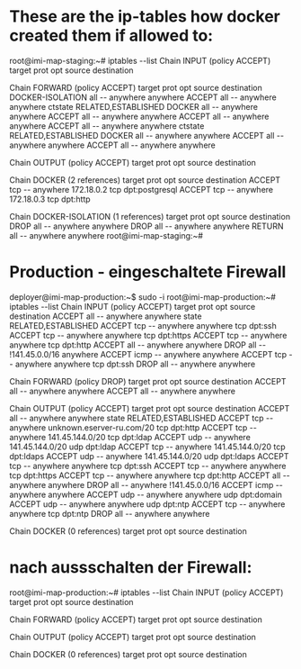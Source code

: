 # These are the ip-tables how docker created them if allowed to:

root@imi-map-staging:~# iptables --list
Chain INPUT (policy ACCEPT)
target     prot opt source               destination

Chain FORWARD (policy ACCEPT)
target     prot opt source               destination
DOCKER-ISOLATION  all  --  anywhere             anywhere
ACCEPT     all  --  anywhere             anywhere             ctstate RELATED,ESTABLISHED
DOCKER     all  --  anywhere             anywhere
ACCEPT     all  --  anywhere             anywhere
ACCEPT     all  --  anywhere             anywhere
ACCEPT     all  --  anywhere             anywhere             ctstate RELATED,ESTABLISHED
DOCKER     all  --  anywhere             anywhere
ACCEPT     all  --  anywhere             anywhere
ACCEPT     all  --  anywhere             anywhere

Chain OUTPUT (policy ACCEPT)
target     prot opt source               destination

Chain DOCKER (2 references)
target     prot opt source               destination
ACCEPT     tcp  --  anywhere             172.18.0.2           tcp dpt:postgresql
ACCEPT     tcp  --  anywhere             172.18.0.3           tcp dpt:http

Chain DOCKER-ISOLATION (1 references)
target     prot opt source               destination
DROP       all  --  anywhere             anywhere
DROP       all  --  anywhere             anywhere
RETURN     all  --  anywhere             anywhere
root@imi-map-staging:~#




# Production - eingeschaltete Firewall

deployer@imi-map-production:~$ sudo -i
root@imi-map-production:~# iptables --list
Chain INPUT (policy ACCEPT)
target     prot opt source               destination
ACCEPT     all  --  anywhere             anywhere             state RELATED,ESTABLISHED
ACCEPT     tcp  --  anywhere             anywhere             tcp dpt:ssh
ACCEPT     tcp  --  anywhere             anywhere             tcp dpt:https
ACCEPT     tcp  --  anywhere             anywhere             tcp dpt:http
ACCEPT     all  --  anywhere             anywhere
DROP       all  -- !141.45.0.0/16        anywhere
ACCEPT     icmp --  anywhere             anywhere
ACCEPT     tcp  --  anywhere             anywhere             tcp dpt:ssh
DROP       all  --  anywhere             anywhere

Chain FORWARD (policy DROP)
target     prot opt source               destination
ACCEPT     all  --  anywhere             anywhere
ACCEPT     all  --  anywhere             anywhere

Chain OUTPUT (policy ACCEPT)
target     prot opt source               destination
ACCEPT     all  --  anywhere             anywhere             state RELATED,ESTABLISHED
ACCEPT     tcp  --  anywhere             unknown.eserver-ru.com/20  tcp dpt:http
ACCEPT     tcp  --  anywhere             141.45.144.0/20      tcp dpt:ldap
ACCEPT     udp  --  anywhere             141.45.144.0/20      udp dpt:ldap
ACCEPT     tcp  --  anywhere             141.45.144.0/20      tcp dpt:ldaps
ACCEPT     udp  --  anywhere             141.45.144.0/20      udp dpt:ldaps
ACCEPT     tcp  --  anywhere             anywhere             tcp dpt:ssh
ACCEPT     tcp  --  anywhere             anywhere             tcp dpt:https
ACCEPT     tcp  --  anywhere             anywhere             tcp dpt:http
ACCEPT     all  --  anywhere             anywhere
DROP       all  --  anywhere            !141.45.0.0/16
ACCEPT     icmp --  anywhere             anywhere
ACCEPT     udp  --  anywhere             anywhere             udp dpt:domain
ACCEPT     udp  --  anywhere             anywhere             udp dpt:ntp
ACCEPT     tcp  --  anywhere             anywhere             tcp dpt:ntp
DROP       all  --  anywhere             anywhere

Chain DOCKER (0 references)
target     prot opt source               destination

# nach aussschalten der Firewall:

root@imi-map-production:~# iptables --list
Chain INPUT (policy ACCEPT)
target     prot opt source               destination

Chain FORWARD (policy ACCEPT)
target     prot opt source               destination

Chain OUTPUT (policy ACCEPT)
target     prot opt source               destination

Chain DOCKER (0 references)
target     prot opt source               destination
